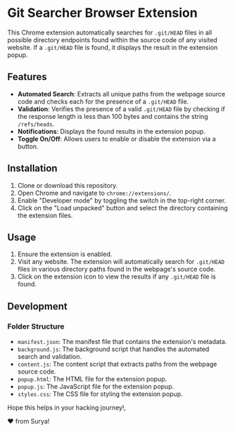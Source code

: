 # Git Searcher Browser Extension

This Chrome extension automatically searches for `.git/HEAD` files in all possible directory endpoints found within the source code of any visited website. If a `.git/HEAD` file is found, it displays the result in the extension popup.

## Features

- **Automated Search**: Extracts all unique paths from the webpage source code and checks each for the presence of a `.git/HEAD` file.
- **Validation**: Verifies the presence of a valid `.git/HEAD` file by checking if the response length is less than 100 bytes and contains the string `/refs/heads`.
- **Notifications**: Displays the found results in the extension popup.
- **Toggle On/Off**: Allows users to enable or disable the extension via a button.

## Installation

1. Clone or download this repository.
2. Open Chrome and navigate to `chrome://extensions/`.
3. Enable "Developer mode" by toggling the switch in the top-right corner.
4. Click on the "Load unpacked" button and select the directory containing the extension files.

## Usage

1. Ensure the extension is enabled.
2. Visit any website. The extension will automatically search for `.git/HEAD` files in various directory paths found in the webpage's source code.
3. Click on the extension icon to view the results if any `.git/HEAD` file is found.

## Development

### Folder Structure

- `manifest.json`: The manifest file that contains the extension's metadata.
- `background.js`: The background script that handles the automated search and validation.
- `content.js`: The content script that extracts paths from the webpage source code.
- `popup.html`: The HTML file for the extension popup.
- `popup.js`: The JavaScript file for the extension popup.
- `styles.css`: The CSS file for styling the extension popup.



Hope this helps in your hacking journey!,

:heart: from Surya!
